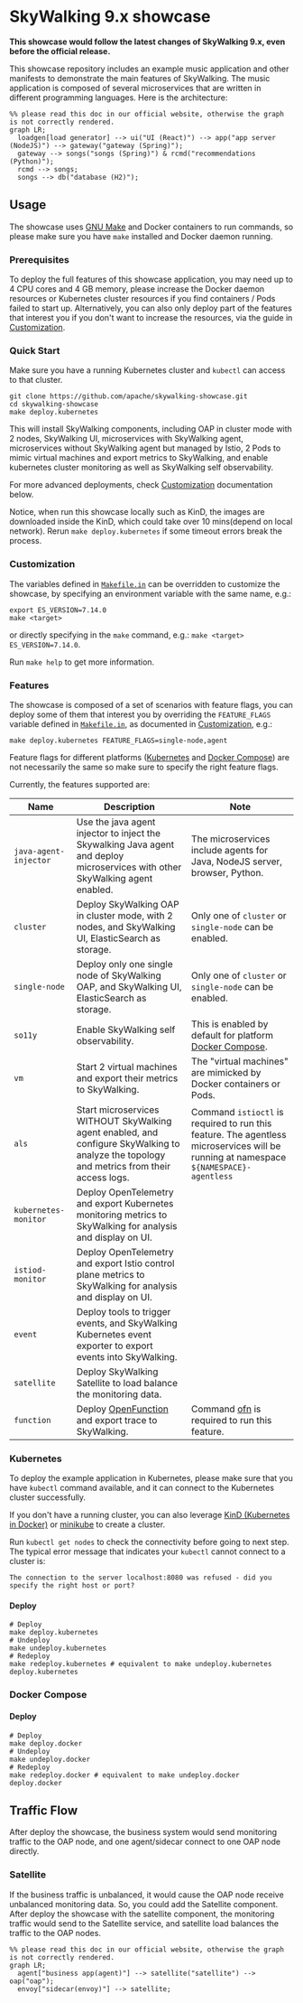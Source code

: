 # SkyWalking 9.x showcase

**This showcase would follow the latest changes of SkyWalking 9.x, even before the official release.**

This showcase repository includes an example music application and other manifests to demonstrate the main features of
SkyWalking. The music application is composed of several microservices that are written in different programming
languages. Here is the architecture:

```mermaid
%% please read this doc in our official website, otherwise the graph is not correctly rendered.
graph LR;
  loadgen[load generator] --> ui("UI (React)") --> app("app server (NodeJS)") --> gateway("gateway (Spring)");
  gateway --> songs("songs (Spring)") & rcmd("recommendations (Python)");
  rcmd --> songs;
  songs --> db("database (H2)");
```

## Usage

The showcase uses [GNU Make](https://www.gnu.org/software/make/) and Docker containers to run commands, so please make
sure you have `make` installed and Docker daemon running.

### Prerequisites

To deploy the full features of this showcase application, you may need up to 4 CPU cores and 4 GB memory, please
increase the Docker daemon resources or Kubernetes cluster resources if you find containers / Pods failed to start up.
Alternatively, you can also only deploy part of the features that interest you if you don't want to increase the
resources, via the guide in [Customization](#customization).

### Quick Start

Make sure you have a running Kubernetes cluster and `kubectl` can access to that cluster.

```shell
git clone https://github.com/apache/skywalking-showcase.git
cd skywalking-showcase
make deploy.kubernetes
```

This will install SkyWalking components, including OAP in cluster mode with 2 nodes, SkyWalking UI,
microservices with SkyWalking agent, microservices without SkyWalking agent but managed by Istio,
2 Pods to mimic virtual machines and export metrics to SkyWalking, and enable kubernetes cluster monitoring as well as
SkyWalking self observability.

For more advanced deployments, check [Customization](#customization) documentation below.

Notice, when run this showcase locally such as KinD, the images are downloaded inside the KinD, which could take over 10 mins(depend on local network).
Rerun `make deploy.kubernetes` if some timeout errors break the process.

### Customization

The variables defined in [`Makefile.in`](../Makefile.in) can be overridden to customize the showcase, by specifying an
environment variable with the same name, e.g.:

```shell
export ES_VERSION=7.14.0
make <target>
```

or directly specifying in the `make` command, e.g.: `make <target> ES_VERSION=7.14.0`.

Run `make help` to get more information.

### Features

The showcase is composed of a set of scenarios with feature flags, you can deploy some of them that interest you by
overriding the `FEATURE_FLAGS` variable defined in [`Makefile.in`](../Makefile.in), as documented
in [Customization](#customization), e.g.:

```shell
make deploy.kubernetes FEATURE_FLAGS=single-node,agent
```

Feature flags for different platforms ([Kubernetes](#kubernetes) and [Docker Compose](#docker-compose)) are not
necessarily the same so make sure to specify the right feature flags.

Currently, the features supported are:

| Name                  | Description                                                                                                                                | Note                                                                                                                                  |
|-----------------------|--------------------------------------------------------------------------------------------------------------------------------------------|---------------------------------------------------------------------------------------------------------------------------------------|
| `java-agent-injector` | Use the java agent injector to inject the Skywalking Java agent and deploy microservices with other SkyWalking agent enabled.              | The microservices include agents for Java, NodeJS server, browser, Python.                                                            |
| `cluster`             | Deploy SkyWalking OAP in cluster mode, with 2 nodes, and SkyWalking UI, ElasticSearch as storage.                                          | Only one of `cluster` or `single-node` can be enabled.                                                                                |
| `single-node`         | Deploy only one single node of SkyWalking OAP, and SkyWalking UI, ElasticSearch as storage.                                                | Only one of `cluster` or `single-node` can be enabled.                                                                                |
| `so11y`               | Enable SkyWalking self observability.                                                                                                      | This is enabled by default for platform [Docker Compose](#docker-compose).                                                            |
| `vm`                  | Start 2 virtual machines and export their metrics to SkyWalking.                                                                           | The "virtual machines" are mimicked by Docker containers or Pods.                                                                     |
| `als`                 | Start microservices WITHOUT SkyWalking agent enabled, and configure SkyWalking to analyze the topology and metrics from their access logs. | Command `istioctl` is required to run this feature. The agentless microservices will be running at namespace `${NAMESPACE}-agentless` |
| `kubernetes-monitor`  | Deploy OpenTelemetry and export Kubernetes monitoring metrics to SkyWalking for analysis and display on UI.                                |                                                                                                                                       |
| `istiod-monitor`      | Deploy OpenTelemetry and export Istio control plane metrics to SkyWalking for analysis and display on UI.                                  |                                                                                                                                       |
| `event`               | Deploy tools to trigger events, and SkyWalking Kubernetes event exporter to export events into SkyWalking.                                 |                                                                                                                                       |
| `satellite`           | Deploy SkyWalking Satellite to load balance the monitoring data.                                                                           |                                                                                                                                       |
| `function`            | Deploy [OpenFunction](https://openfunction.dev/) and export trace to SkyWalking.                                                           | Command [ofn](https://github.com/OpenFunction/cli) is required to run this feature.                                                   |

### Kubernetes

To deploy the example application in Kubernetes, please make sure that you have `kubectl` command available, and it can
connect to the Kubernetes cluster successfully.

If you don't have a running cluster, you can also leverage [KinD (Kubernetes in Docker)](https://kind.sigs.k8s.io)
or [minikube](https://minikube.sigs.k8s.io) to create a cluster.

Run `kubectl get nodes` to check the connectivity before going to next step. The typical error message that indicates
your `kubectl` cannot connect to a cluster is:

```text
The connection to the server localhost:8080 was refused - did you specify the right host or port?
```

#### Deploy

```shell
# Deploy
make deploy.kubernetes
# Undeploy
make undeploy.kubernetes
# Redeploy
make redeploy.kubernetes # equivalent to make undeploy.kubernetes deploy.kubernetes
```

### Docker Compose

#### Deploy

```shell
# Deploy
make deploy.docker
# Undeploy
make undeploy.docker
# Redeploy
make redeploy.docker # equivalent to make undeploy.docker deploy.docker
```

## Traffic Flow

After deploy the showcase, the business system would send monitoring traffic to the OAP node, and one agent/sidecar connect to one OAP node directly.

### Satellite
If the business traffic is unbalanced, it would cause the OAP node receive unbalanced monitoring data. So, you could add the Satellite component.
After deploy the showcase with the satellite component, the monitoring traffic would send to the Satellite service, and satellite
load balances the traffic to the OAP nodes.

```mermaid
%% please read this doc in our official website, otherwise the graph is not correctly rendered.
graph LR;
  agent["business app(agent)"] --> satellite("satellite") --> oap("oap");
  envoy["sidecar(envoy)"] --> satellite;
```
